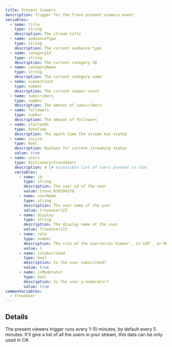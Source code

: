 ```yaml
---
title: Present Viewers
description: Trigger for the Trovo present viewers event
variables:
  - name: title
    type: string
    description: The stream title
  - name: audienceType
    type: string
    description: The current audience type
  - name: categoryId
    type: string
    description: The current category ID
  - name: categoryName
    type: string
    description: The current category name
  - name: viewerCount
    type: number
    description: The current viewer count
  - name: subscribers
    type: number
    description: The amount of subscribers
  - name: followers
    type: number
    description: The amount of followers
  - name: startedAt
    type: DateTime
    description: The epoch time the stream has stated
  - name: isLive
    type: bool
    description: Boolean for current streaming status
    value: true
  - name: users
    type: Dictionary<TrovoUser>
    description: A C# accessible list of users present in chat
    variables:
      - name: id
        type: string
        description: The user id of the user
        value: trovo_678296378
      - name: userName
        type: string
        description: The user name of the user
        value: trovouser123
      - name: display
        type: string
        description: The display name of the user
        value: TrovoUser123
      - name: role
        type: number
        description: The role of the user<br>1=`Viewer`, 2=`VIP`, 3=`Moderator`, 4=`Broadcaster`
        value: 1
      - name: isSubscribed
        type: bool
        description: Is the user subscribed?
        value: true
      - name: isModerator
        type: bool
        description: Is the user a moderator?
        value: true
commonVariables:
  - TrovoUser
---
```


## Details
The present viewers trigger runs every 1-10 minutes, by default every 5 minutes. It'll give a list of all the users in your stream, this data can be only used in C#.